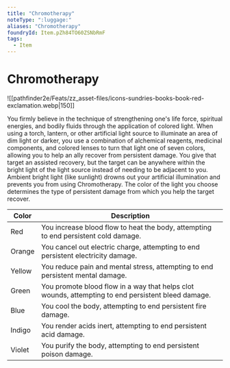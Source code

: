 ```yaml
---
title: "Chromotherapy"
noteType: ":luggage:"
aliases: "Chromotherapy"
foundryId: Item.pZh84TO60ZSNbRmF
tags:
  - Item
---
```


# Chromotherapy
![[pathfinder2e/Feats/zz_asset-files/icons-sundries-books-book-red-exclamation.webp|150]]

You firmly believe in the technique of strengthening one's life force, spiritual energies, and bodily fluids through the application of colored light. When using a torch, lantern, or other artificial light source to illuminate an area of dim light or darker, you use a combination of alchemical reagents, medicinal components, and colored lenses to turn that light one of seven colors, allowing you to help an ally recover from persistent damage. You give that target an assisted recovery, but the target can be anywhere within the bright light of the light source instead of needing to be adjacent to you. Ambient bright light (like sunlight) drowns out your artificial illumination and prevents you from using Chromotherapy. The color of the light you choose determines the type of persistent damage from which you help the target recover.

 
| Color | Description |
| --- | --- |
| Red | You increase blood flow to heat the body, attempting to end persistent cold damage. |
| Orange | You cancel out electric charge, attempting to end persistent electricity damage. |
| Yellow | You reduce pain and mental stress, attempting to end persistent mental damage. |
| Green | You promote blood flow in a way that helps clot wounds, attempting to end persistent bleed damage. |
| Blue | You cool the body, attempting to end persistent fire damage. |
| Indigo | You render acids inert, attempting to end persistent acid damage. |
| Violet | You purify the body, attempting to end persistent poison damage. |
